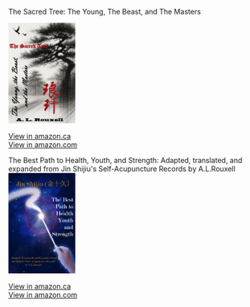 The Sacred Tree: The Young, The Beast, and The Masters 

<a href="https://www.amazon.ca/dp/B0DYGK9GJJ">
  <img src="/_posts/Tree.jpg" alt="Tree image" style="height: 200px;" />
</a>

[View in amazon.ca](https://www.amazon.ca/dp/B0DYGK9GJJ)      
[View in amazon.com](https://www.amazon.com/dp/B0DYGK9GJJ)

The Best Path to Health, Youth, and Strength: Adapted, translated, and expanded from Jin Shijiu's Self-Acupuncture Records by A.L.Rouxell
<a href="https://www.amazon.ca/dp/B0F5X48R3S">
  <img src="/_posts/The Best Path.jpg" alt="The Best Path image" style="height: 200px; "/>
</a>
 
[View in amazon.ca](https://www.amazon.ca/dp/B0F5X48R3S)    
[View in amazon.com](https://www.amazon.com/dp/B0F5X48R3S)
